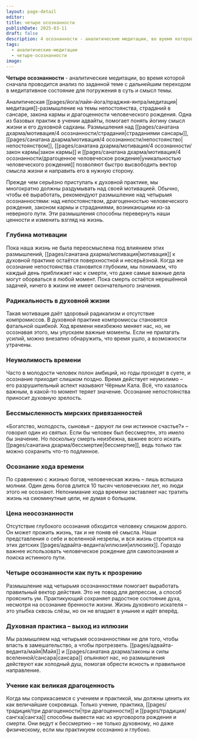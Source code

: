 ```yaml
---
layout: page-detail
editor: 
title: четыре осознанности
publishDate: 2025-03-11
draft: false
description: 4 осознанности - аналитические медитации, во время которой сначала проводится анализ по заданной теме с дальнейшим переходом в медитативное состояние для погружения в суть и смысл темы.
tags:
  - аналитические-медитации
  - четыре-осознанности
image:
---
```

**Четыре осознанности** - аналитические медитации, во время которой сначала проводится анализ по заданной теме с дальнейшим переходом в медитативное состояние для погружения в суть и смысл темы.

Аналитическая [[pages/йога/лайя-йога/праджня-янтра/медитация|медитация]]-размышление на темы непостоянства, страданий в сансаре, закона кармы и драгоценности человеческого рождения. Одна из базовых практик в учении адвайты, помогает понять йогину смысл жизни и его духовной садханы. Размышления над [[pages/санатана дхарма/мотивация/4 осознанности/страдания|страданиями сансары]], [[pages/санатана дхарма/мотивация/4 осознанности/непостоянство|непостоянством]], [[pages/санатана дхарма/мотивация/4 осознанности/закон кармы|закон кармы]] и [[pages/санатана дхарма/мотивация/4 осознанности/драгоценное человеческое рождение|уникальностью человеческого рождения]] позволяют быстро высвободить вектор смысла жизни и направить его в нужную сторону.

Прежде чем серьёзно приступать к духовной практике, мы многократно должны раздумывать над своей мотивацией. Обычно, чтобы её выработать, рекомендуют размышление над четырьмя осознанностями: над непостоянством, драгоценностью человеческого рождения, законом кармы и страданиями, возникающими из-за неверного пути. Эти размышления способны перевернуть наши ценности и изменить взгляд на жизнь.

### Глубина мотивации

Пока наша жизнь не была переосмыслена под влиянием этих размышлений, [[pages/санатана дхарма/мотивация|мотивация]] к духовной практике остаётся поверхностной и несерьёзной. Когда же осознание непостоянства становится глубоким, мы понимаем, что каждый день приближает нас к смерти, что даже самые важные дела могут оборваться в любой момент. Пока смерть остаётся нерешённой задачей, ничего в жизни не имеет окончательного значения.

### Радикальность в духовной жизни

Такая мотивация даёт здоровый радикализм и отсутствие компромиссов. В духовной практике компромиссы становятся фатальной ошибкой. Ход времени неизбежно меняет нас, но, не осознавая этого, мы упускаем важные моменты. Если не прилагать усилий, можно внезапно обнаружить, что время ушло, а возможности утрачены.

### Неумолимость времени

Часто в молодости человек полон амбиций, но годы проходят в суете, и осознание приходит слишком поздно. Время действует неумолимо – его разрушительный аспект называют Чёрным Кала. Всё, что казалось важным, в какой-то момент теряет значение. Осознание непостоянства приносит духовную зрелость.

### Бессмысленность мирских привязанностей

«Богатство, молодость, сыновья – даруют ли они истинное счастье?» – говорил один из святых. Если бы человек был бессмертен, это имело бы значение. Но поскольку смерть неизбежна, важнее всего искать [[pages/санатана дхарма/бессмертие|бессмертие]], ведь только так можно сохранить что-то подлинное.

### Осознание хода времени

По сравнению с жизнью богов, человеческая жизнь – лишь вспышка молнии. Один день богов длится 10 тысяч человеческих лет, но люди этого не осознают. Непонимание хода времени заставляет нас тратить жизнь на сиюминутные цели, не думая о большем.

### Цена неосознанности

Отсутствие глубокого осознания обходится человеку слишком дорого. Он может прожить жизнь, так и не поняв её смысла. Наши представления о себе и вселенной незрелы, и вся жизнь строится на этих детских [[pages/адвайта-веданта/иллюзия|иллюзиях]]. Гораздо важнее использовать человеческое рождение для самопознания и поиска истинного пути.

### Четыре осознанности как путь к прозрению

Размышление над четырьмя осознанностями помогает выработать правильный вектор действия. Это не повод для депрессии, а способ прояснить ум. Практикующий сохраняет радостное состояние духа, несмотря на осознание бренности жизни. Жизнь духовного искателя – это улыбка сквозь слёзы, но он не впадает в уныние и идёт вперёд.

### Духовная практика – выход из иллюзии

Мы размышляем над четырьмя осознанностями не для того, чтобы впасть в замешательство, а чтобы протрезветь. [[pages/адвайта-веданта/майя|Майя]] и [[pages/санатана дхарма/законы и силы вселенной/сансара|сансара]] опьяняют нас, но размышления действуют как холодный душ, помогая обрести ясность и правильное направление.

### Учение как великая драгоценность

Когда мы соприкасаемся с учением и практикой, мы должны ценить их как величайшие сокровища. Только учение, практика, [[pages/традиция/три драгоценности|три драгоценности]] и [[pages/традиция/сангха|сангха]] способны вывести нас из круговорота рождения и смерти. Они ведут к бессмертию – не только духовному, но даже физическому, если мы практикуем осознанно и глубоко.